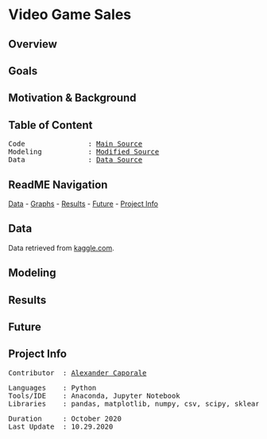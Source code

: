 # Video Game Sales



## Overview



## Goals

## Motivation & Background

## Table of Content
<pre>
Code               : <a href=https://github.com/Al-Cap/>Main Source</a>
Modeling           : <a href=https://github.com/Al-Cap/>Modified Source</a>
Data               : <a href=https://github.com/Al-Cap/>Data Source</a>
</pre>

## ReadME Navigation

[Data](https://github.com/Al-Cap/#data) - 
[Graphs](https://github.com/Al-Cap/s#modeling) - 
[Results](https://github.com/Al-Cap/#results) - 
[Future](https://github.com/Al-Cap/#future) - 
[Project Info](https://github.com/Al-Cap/#project-info)

## Data

Data retrieved from [kaggle.com](https://www.kaggle.com/rush4ratio/video-game-sales-with-ratings).


## Modeling




## Results

 
 
## Future



## Project Info
<pre>
Contributor  : <a href=https://github.com/Al-Cap>Alexander Caporale</a>
</pre>

<pre>
Languages    : Python
Tools/IDE    : Anaconda, Jupyter Notebook
Libraries    : pandas, matplotlib, numpy, csv, scipy, sklearn, statsmodels
</pre>

<pre>
Duration     : October 2020
Last Update  : 10.29.2020
</pre>
